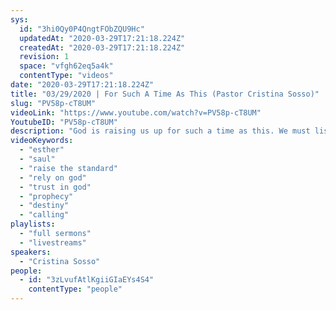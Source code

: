 ```yaml
---
sys:
  id: "3hi0Qy0P4QngtFObZQU9Hc"
  updatedAt: "2020-03-29T17:21:18.224Z"
  createdAt: "2020-03-29T17:21:18.224Z"
  revision: 1
  space: "vfgh62eq5a4k"
  contentType: "videos"
date: "2020-03-29T17:21:18.224Z"
title: "03/29/2020 | For Such A Time As This (Pastor Cristina Sosso)"
slug: "PV58p-cT8UM"
videoLink: "https://www.youtube.com/watch?v=PV58p-cT8UM"
YoutubeID: "PV58p-cT8UM"
description: "God is raising us up for such a time as this. We must listen to the instructions of the Lord and keep listening until we are completely transformed and the Spirit of the Lord comes upon us. This sermon was delivered by Pastor Cristina Sosso at Freedom Fellowship Church International on March 29, 2020."
videoKeywords:
  - "esther"
  - "saul"
  - "raise the standard"
  - "rely on god"
  - "trust in god"
  - "prophecy"
  - "destiny"
  - "calling"
playlists:
  - "full sermons"
  - "livestreams"
speakers:
  - "Cristina Sosso"
people:
  - id: "3zLvufAtlKgiiGIaEYs4S4"
    contentType: "people"
---
```

